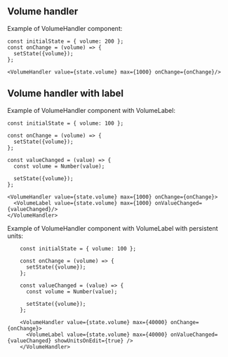 ## Volume handler

Example of VolumeHandler component:

    const initialState = { volume: 200 };
    const onChange = (volume) => {
      setState({volume});
    };

    <VolumeHandler value={state.volume} max={1000} onChange={onChange}/>

## Volume handler with label

Example of VolumeHandler component with VolumeLabel:

    const initialState = { volume: 100 };

    const onChange = (volume) => {
      setState({volume});
    };

    const valueChanged = (value) => {
      const volume = Number(value);

      setState({volume});
    };

    <VolumeHandler value={state.volume} max={1000} onChange={onChange}>
      <VolumeLabel value={state.volume} max={1000} onValueChanged={valueChanged}/>
    </VolumeHandler>

Example of VolumeHandler component with VolumeLabel with persistent units:

        const initialState = { volume: 100 };

        const onChange = (volume) => {
          setState({volume});
        };

        const valueChanged = (value) => {
          const volume = Number(value);

          setState({volume});
        };

        <VolumeHandler value={state.volume} max={40000} onChange={onChange}>
          <VolumeLabel value={state.volume} max={40000} onValueChanged={valueChanged} showUnitsOnEdit={true} />
        </VolumeHandler>
